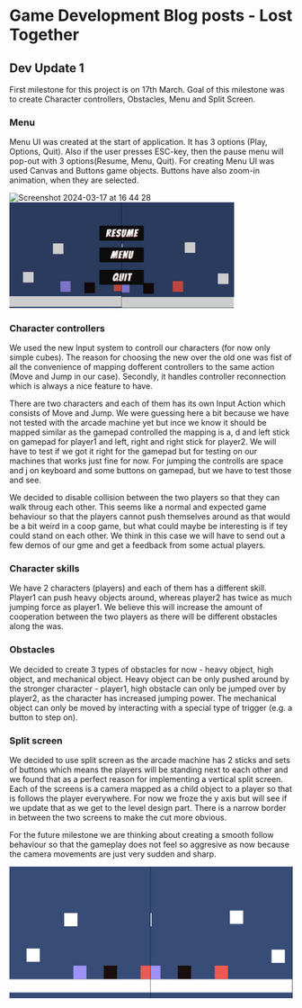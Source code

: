 # Game Development Blog posts - Lost Together

## Dev Update 1
First milestone for this project is on 17th March. Goal of this milestone was to create Character controllers, Obstacles, Menu and Split Screen.

### Menu
Menu UI was created at the start of application. It has 3 options (Play, Options, Quit). Also if the user presses ESC-key, then the pause menu will 
pop-out with 3 options(Resume, Menu, Quit).
For creating Menu UI was used Canvas and Buttons game objects. Buttons have also zoom-in animation, when they are selected.

<img width="400" alt="Screenshot 2024-03-17 at 16 44 28" src="https://github.com/Davidek776/GMD-Project/assets/62095094/2a9b0a21-9c00-43cd-85d4-cb1506ec79f8">
<img width="400" alt="Screenshot 2024-03-17 at 16 44 55" src="./Blogs/Screenshots/PauseMenu.png">

### Character controllers
We used the new Input system to controll our characters (for now only simple cubes). The reason for choosing the new over the old one was fist of all the convenience of mapping dofferent controllers to the same action (Move and Jump in our case). Secondly, it handles controller reconnection which is always a nice feature to have.

There are two characters and each of them has its own Input Action which consists of Move and Jump. We were guessing here a bit because we have not tested with the arcade machine yet but ince we know it should be mapped similar as the gamepad controlled the mapping is a, d and left stick on gamepad for player1 and left, right and right stick for player2. We will have to test if we got it right for the gamepad but for testing on our machines that works just fine for now. For jumping the controlls are space and j on keyboard and some buttons on gamepad, but we have to test those and see.

We decided to disable collision between the two players so that they can walk throug each other. This seems like a normal and expected game behaviour so that the players cannot push themselves around as that would be a bit weird in a coop game, but what could maybe be interesting is if tey could stand on each other. We think in this case we will have to send out a few demos of our gme and get a feedback from some actual players.

### Character skills
We have 2 characters (players) and each of them has a different skill. Player1 can push heavy objects around, whereas player2 has twice as much jumping force as player1. We believe this will increase the amount of cooperation between the two players as there will be different obstacles along the was.

### Obstacles
We decided to create 3 types of obstacles for now - heavy object, high object, and mechanical object. Heavy object can be only pushed around by the stronger character - player1, high obstacle can only be jumped over by player2, as the character has increased jumping power. The mechanical object can only be moved by interacting with a special type of trigger (e.g. a button to step on).

### Split screen
We decided to use split screen as the arcade machine has 2 sticks and sets of buttons which means the players will be standing next to each other and we found that as a perfect reason for implementing a vertical split screen. Each of the screens is a camera mapped as a child object to a player so that is follows the player everywhere. For now we froze the y axis but will see if we update that as we get to the level design part. There is a narrow border in between the two screens to make the cut more obvious.

For the future milestone we are thinking about creating a smooth follow behaviour so that the gameplay does not feel so aggresive as now because the camera movements are just very sudden and sharp.

![Splitscreen](./Blogs/Screenshots/Splitscreen.png?raw=true)




